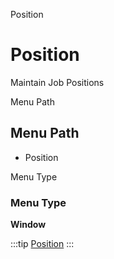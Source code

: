 
Position
# Position


Maintain Job Positions

Menu Path
## Menu Path



- Position

Menu Type
### Menu Type

**Window**


:::tip
[Position](functional-guide/window/window-position.md)
:::
